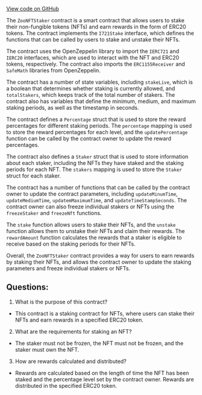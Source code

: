 [View code on GitHub](zoo-labs/zoo/blob/master/contracts/src/NFTStaking.sol)

The `ZooNFTStaker` contract is a smart contract that allows users to stake their non-fungible tokens (NFTs) and earn rewards in the form of ERC20 tokens. The contract implements the `I721Stake` interface, which defines the functions that can be called by users to stake and unstake their NFTs.

The contract uses the OpenZeppelin library to import the `IERC721` and `IERC20` interfaces, which are used to interact with the NFT and ERC20 tokens, respectively. The contract also imports the `ERC1155Receiver` and `SafeMath` libraries from OpenZeppelin.

The contract has a number of state variables, including `stakeLive`, which is a boolean that determines whether staking is currently allowed, and `totalStakers`, which keeps track of the total number of stakers. The contract also has variables that define the minimum, medium, and maximum staking periods, as well as the timestamp in seconds.

The contract defines a `Percentage` struct that is used to store the reward percentages for different staking periods. The `percentage` mapping is used to store the reward percentages for each level, and the `updatePercentage` function can be called by the contract owner to update the reward percentages.

The contract also defines a `Staker` struct that is used to store information about each staker, including the NFTs they have staked and the staking periods for each NFT. The `stakers` mapping is used to store the `Staker` struct for each staker.

The contract has a number of functions that can be called by the contract owner to update the contract parameters, including `updateMinumTime`, `updateMediumTime`, `updatemMaximumTime`, and `updateTimeStampSeconds`. The contract owner can also freeze individual stakers or NFTs using the `freezeStaker` and `freezeNft` functions.

The `stake` function allows users to stake their NFTs, and the `unstake` function allows them to unstake their NFTs and claim their rewards. The `rewardAmount` function calculates the rewards that a staker is eligible to receive based on the staking periods for their NFTs.

Overall, the `ZooNFTStaker` contract provides a way for users to earn rewards by staking their NFTs, and allows the contract owner to update the staking parameters and freeze individual stakers or NFTs.
## Questions: 
 1. What is the purpose of this contract?
- This contract is a staking contract for NFTs, where users can stake their NFTs and earn rewards in a specified ERC20 token.

2. What are the requirements for staking an NFT?
- The staker must not be frozen, the NFT must not be frozen, and the staker must own the NFT.

3. How are rewards calculated and distributed?
- Rewards are calculated based on the length of time the NFT has been staked and the percentage level set by the contract owner. Rewards are distributed in the specified ERC20 token.